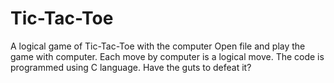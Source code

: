 # Tic-Tac-Toe
A logical game of Tic-Tac-Toe with the computer
Open file and play the game with computer. Each move by computer is a logical move.
The code is programmed using C language.
Have the guts to defeat it?
